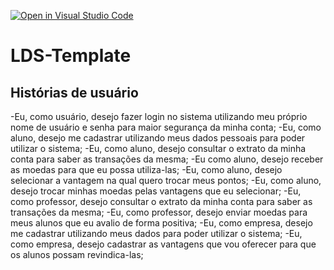 [![Open in Visual Studio Code](https://classroom.github.com/assets/open-in-vscode-c66648af7eb3fe8bc4f294546bfd86ef473780cde1dea487d3c4ff354943c9ae.svg)](https://classroom.github.com/online_ide?assignment_repo_id=10767369&assignment_repo_type=AssignmentRepo)
# LDS-Template

## Histórias de usuário
-Eu, como usuário, desejo fazer login no sistema utilizando meu próprio nome de usuário e senha para maior segurança da minha conta;
-Eu, como aluno, desejo me cadastrar utilizando meus dados pessoais para poder utilizar o sistema;
-Eu, como aluno, desejo consultar o extrato da minha conta para saber as transações da mesma;
-Eu como aluno, desejo receber as moedas para que eu possa utiliza-las;
-Eu, como aluno, desejo selecionar a vantagem na qual quero trocar meus pontos;
-Eu, como aluno, desejo trocar minhas moedas pelas vantagens que eu selecionar;
-Eu, como professor, desejo consultar o extrato da minha conta para saber as transações da mesma;
-Eu, como professor, desejo enviar moedas para meus alunos que eu avalio de forma positiva;
-Eu, como empresa, desejo me cadastrar utilizando meus dados para poder utilizar o sistema;
-Eu, como empresa, desejo cadastrar as vantagens que vou oferecer para que os alunos possam revindica-las;

